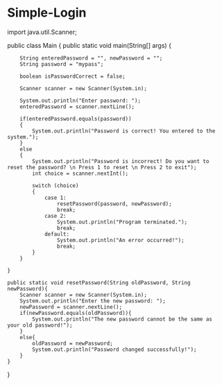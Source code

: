 # Simple-Login

import java.util.Scanner;

public class Main {
    public static void main(String[] args) {

        String enteredPassword = "", newPassword = "";
        String password = "mypass";

        boolean isPasswordCorrect = false;

        Scanner scanner = new Scanner(System.in);

        System.out.println("Enter password: ");
        enteredPassword = scanner.nextLine();

        if(enteredPassword.equals(password))
        {
            System.out.println("Password is correct! You entered to the system.");
        }
        else
        {
            System.out.println("Password is incorrect! Do you want to reset the password? \n Press 1 to reset \n Press 2 to exit");
            int choice = scanner.nextInt();

            switch (choice)
            {
                case 1:
                    resetPassword(password, newPassword);
                    break;
                case 2:
                    System.out.println("Program terminated.");
                    break;
                default:
                    System.out.println("An error occurred!");
                    break;
            }
        }

    }

    public static void resetPassword(String oldPassword, String newPassword){
        Scanner scanner = new Scanner(System.in);
        System.out.println("Enter the new password: ");
        newPassword = scanner.nextLine();
        if(newPassword.equals(oldPassword)){
            System.out.println("The new password cannot be the same as your old password!");
        }
        else{
            oldPassword = newPassword;
            System.out.println("Password changed successfully!");
        }
    }
}
